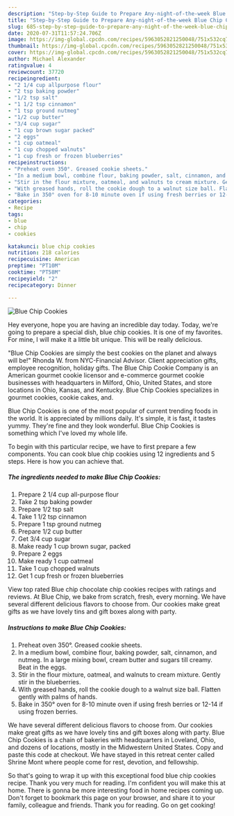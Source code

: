 ```yaml
---
description: "Step-by-Step Guide to Prepare Any-night-of-the-week Blue Chip Cookies"
title: "Step-by-Step Guide to Prepare Any-night-of-the-week Blue Chip Cookies"
slug: 685-step-by-step-guide-to-prepare-any-night-of-the-week-blue-chip-cookies
date: 2020-07-31T11:57:24.706Z
image: https://img-global.cpcdn.com/recipes/5963052821250048/751x532cq70/blue-chip-cookies-recipe-main-photo.jpg
thumbnail: https://img-global.cpcdn.com/recipes/5963052821250048/751x532cq70/blue-chip-cookies-recipe-main-photo.jpg
cover: https://img-global.cpcdn.com/recipes/5963052821250048/751x532cq70/blue-chip-cookies-recipe-main-photo.jpg
author: Michael Alexander
ratingvalue: 4
reviewcount: 37720
recipeingredient:
- "2 1/4 cup allpurpose flour"
- "2 tsp baking powder"
- "1/2 tsp salt"
- "1 1/2 tsp cinnamon"
- "1 tsp ground nutmeg"
- "1/2 cup butter"
- "3/4 cup sugar"
- "1 cup brown sugar packed"
- "2 eggs"
- "1 cup oatmeal"
- "1 cup chopped walnuts"
- "1 cup fresh or frozen blueberries"
recipeinstructions:
- "Preheat oven 350°. Greased cookie sheets."
- "In a medium bowl, combine flour, baking powder, salt, cinnamon, and nutmeg. In a large mixing bowl, cream butter and sugars till creamy. Beat in the eggs."
- "Stir in the flour mixture, oatmeal, and walnuts to cream mixture. Gently stir in the blueberries."
- "With greased hands, roll the cookie dough to a walnut size ball. Flatten gently with palms of hands."
- "Bake in 350° oven for 8-10 minute oven if using fresh berries or 12-14 if using frozen berries."
categories:
- Recipe
tags:
- blue
- chip
- cookies

katakunci: blue chip cookies 
nutrition: 218 calories
recipecuisine: American
preptime: "PT10M"
cooktime: "PT58M"
recipeyield: "2"
recipecategory: Dinner

---
```



![Blue Chip Cookies](https://img-global.cpcdn.com/recipes/5963052821250048/751x532cq70/blue-chip-cookies-recipe-main-photo.jpg)

Hey everyone, hope you are having an incredible day today. Today, we're going to prepare a special dish, blue chip cookies. It is one of my favorites. For mine, I will make it a little bit unique. This will be really delicious.

&#34;Blue Chip Cookies are simply the best cookies on the planet and always will be!&#34; Rhonda W. from NYC-Financial Advisor. Client appreciation gifts, employee recognition, holiday gifts. The Blue Chip Cookie Company is an American gourmet cookie licensor and e-commerce gourmet cookie businesses with headquarters in Milford, Ohio, United States, and store locations in Ohio, Kansas, and Kentucky. Blue Chip Cookies specializes in gourmet cookies, cookie cakes, and.

Blue Chip Cookies is one of the most popular of current trending foods in the world. It is appreciated by millions daily. It's simple, it is fast, it tastes yummy. They're fine and they look wonderful. Blue Chip Cookies is something which I've loved my whole life.


To begin with this particular recipe, we have to first prepare a few components. You can cook blue chip cookies using 12 ingredients and 5 steps. Here is how you can achieve that.

<!--inarticleads1-->

##### The ingredients needed to make Blue Chip Cookies:

1. Prepare 2 1/4 cup all-purpose flour
1. Take 2 tsp baking powder
1. Prepare 1/2 tsp salt
1. Take 1 1/2 tsp cinnamon
1. Prepare 1 tsp ground nutmeg
1. Prepare 1/2 cup butter
1. Get 3/4 cup sugar
1. Make ready 1 cup brown sugar, packed
1. Prepare 2 eggs
1. Make ready 1 cup oatmeal
1. Take 1 cup chopped walnuts
1. Get 1 cup fresh or frozen blueberries


View top rated Blue chip chocolate chip cookies recipes with ratings and reviews. At Blue Chip, we bake from scratch, fresh, every morning. We have several different delicious flavors to choose from. Our cookies make great gifts as we have lovely tins and gift boxes along with party. 

<!--inarticleads2-->

##### Instructions to make Blue Chip Cookies:

1. Preheat oven 350°. Greased cookie sheets.
1. In a medium bowl, combine flour, baking powder, salt, cinnamon, and nutmeg. In a large mixing bowl, cream butter and sugars till creamy. Beat in the eggs.
1. Stir in the flour mixture, oatmeal, and walnuts to cream mixture. Gently stir in the blueberries.
1. With greased hands, roll the cookie dough to a walnut size ball. Flatten gently with palms of hands.
1. Bake in 350° oven for 8-10 minute oven if using fresh berries or 12-14 if using frozen berries.


We have several different delicious flavors to choose from. Our cookies make great gifts as we have lovely tins and gift boxes along with party. Blue Chip Cookies is a chain of bakeries with headquarters in Loveland, Ohio, and dozens of locations, mostly in the Midwestern United States. Copy and paste this code at checkout. We have stayed in this retreat center called Shrine Mont where people come for rest, devotion, and fellowship. 

So that's going to wrap it up with this exceptional food blue chip cookies recipe. Thank you very much for reading. I'm confident you will make this at home. There is gonna be more interesting food in home recipes coming up. Don't forget to bookmark this page on your browser, and share it to your family, colleague and friends. Thank you for reading. Go on get cooking!
